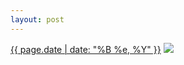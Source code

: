 ```yaml
---
layout: post
---
```


<p>
  <time><a href="/329">{{ page.date | date: "%B %e, %Y" }}</a></time>
  <a href="/329"><img src="{{ site.assets_url }}/329-320.jpg" srcset="{{ site.assets_url }}/329-640.jpg 640w, {{ site.assets_url }}/329-480.jpg 480w, {{ site.assets_url }}/329-320.jpg 320w, {{ site.assets_url }}/329-160.jpg 160w" sizes="(min-width: 700px) 50vw, calc(100vw - 2rem)" /></a>
</p>
